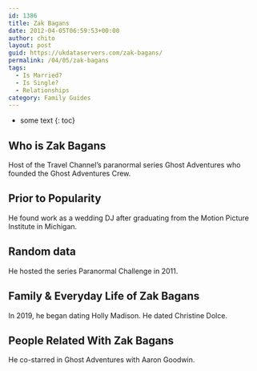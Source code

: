 ```yaml
---
id: 1386
title: Zak Bagans
date: 2012-04-05T06:59:53+00:00
author: chito
layout: post
guid: https://ukdataservers.com/zak-bagans/
permalink: /04/05/zak-bagans
tags:
  - Is Married?
  - Is Single?
  - Relationships
category: Family Guides
---
```


* some text
{: toc}
          
          
## Who is  Zak Bagans
                  
                  
                  
Host of the Travel Channel&#8217;s paranormal series Ghost Adventures who founded the Ghost Adventures Crew. 
                  
                
                
                
## Prior to Popularity 
                  
                  
                  
He found work as a wedding DJ after graduating from the Motion Picture Institute in Michigan. 
                  
                
                
                
## Random data 
                  
                  
                  
He hosted the series Paranormal Challenge in 2011. 
                  
                
                
                
## Family & Everyday Life of Zak Bagans
                  
                  
                  
In 2019, he began dating Holly Madison. He dated Christine Dolce. 
                  
                
                
                
## People Related With  Zak Bagans
                  
                  
                  
He co-starred in Ghost Adventures with Aaron Goodwin. 
                  
                
              
            
          
          
          
    
    
  
